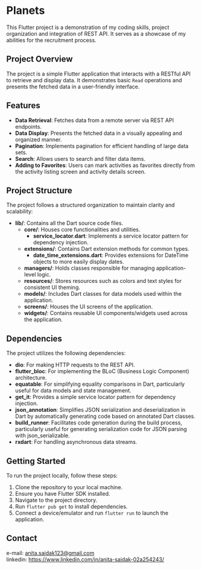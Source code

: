 # Planets

This Flutter project is a demonstration of my coding skills, project organization and integration of REST API. It serves as a showcase of my abilities for the recruitment process.

## Project Overview

The project is a simple Flutter application that interacts with a RESTful API to retrieve and display data. It demonstrates basic `Read` operations and presents the fetched data in a user-friendly interface.

## Features

- **Data Retrieval**: Fetches data from a remote server via REST API endpoints.
- **Data Display**: Presents the fetched data in a visually appealing and organized manner.
- **Pagination**: Implements pagination for efficient handling of large data sets.
- **Search**: Allows users to search and filter data items.
- **Adding to Favorites**: Users can mark activities as favorites directly from the activity listing screen and activity details screen.

## Project Structure

The project follows a structured organization to maintain clarity and scalability:

- **lib/**: Contains all the Dart source code files.
  - **core/**: Houses core functionalities and utilities.
    - **service_locator.dart**: Implements a service locator pattern for dependency injection.
  - **extensions/**: Contains Dart extension methods for common types.
    - **date_time_extensions.dart**: Provides extensions for DateTime objects to more easily display dates.
  - **managers/**: Holds classes responsible for managing application-level logic.
  - **resources/**: Stores resources such as colors and text styles for consistent UI theming.
  - **models/**: Includes Dart classes for data models used within the application.
  - **screens/**: Houses the UI screens of the application.
  - **widgets/**: Contains reusable UI components/widgets used across the application.

## Dependencies

The project utilizes the following dependencies:

- **dio**: For making HTTP requests to the REST API.
- **flutter_bloc**: For implementing the BLoC (Business Logic Component) architecture.
- **equatable**: For simplifying equality comparisons in Dart, particularly useful for data models and state management.
- **get_it**: Provides a simple service locator pattern for dependency injection.
- **json_annotation**: Simplifies JSON serialization and deserialization in Dart by automatically generating code based on annotated Dart classes.
- **build_runner**: Facilitates code generation during the build process, particularly useful for generating serialization code for JSON parsing with json_serializable.
- **rxdart**: For handling asynchronous data streams.

## Getting Started

To run the project locally, follow these steps:

1. Clone the repository to your local machine.
2. Ensure you have Flutter SDK installed.
3. Navigate to the project directory.
4. Run `flutter pub get` to install dependencies.
5. Connect a device/emulator and run `flutter run` to launch the application.

## Contact
e-mail: anita.sajdak123@gmail.com
<br/> 
linkedin: https://www.linkedin.com/in/anita-sajdak-02a254243/
